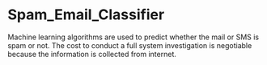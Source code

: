 # Spam_Email_Classifier
Machine learning algorithms are used to predict whether the mail or SMS is spam 
or not. The cost to conduct a full system investigation is negotiable because the 
information is collected from internet.
